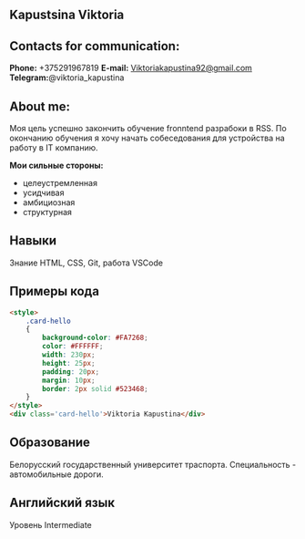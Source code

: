 ## Kapustsina Viktoria

## Contacts for communication:

**Phone:** +375291967819
**E-mail:** Viktoriakapustina92@gmail.com
**Telegram:**@viktoria_kapustina

## About me:

Моя цель успешно закончить обучение fronntend разрабоки в RSS. По окончанию обучения я хочу начать собеседования для устройства на работу в IT компанию. 

**Мои сильные стороны:**
- целеустремленная
- усидчивая
- амбициозная
- структурная

## Навыки

Знание HTML, CSS, Git, работа VSCode

## Примеры кода

```html
<style>
    .card-hello
    {
        background-color: #FA7268;
        color: #FFFFFF;
        width: 230px;
        height: 25px;
        padding: 20px;
        margin: 10px;
        border: 2px solid #523468; 
    }
</style>   
<div class='card-hello'>Viktoria Kapustina</div>
```
## Образование

Белорусский государственный университет траспорта. Специальность - автомобильные дороги.

## Английский язык

Уровень Intermediate
